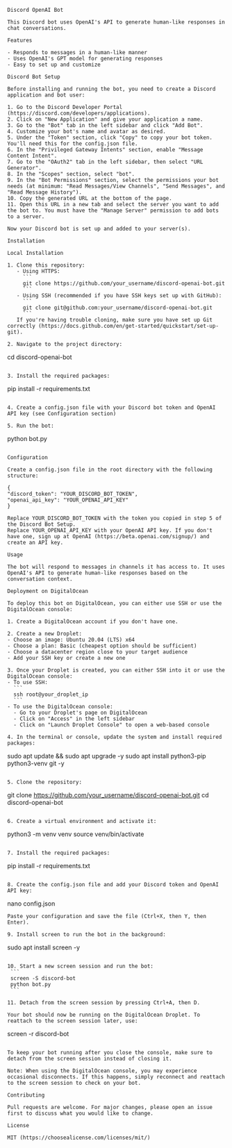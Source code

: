 ```
Discord OpenAI Bot

This Discord bot uses OpenAI's API to generate human-like responses in chat conversations.

Features

- Responds to messages in a human-like manner
- Uses OpenAI's GPT model for generating responses
- Easy to set up and customize

Discord Bot Setup

Before installing and running the bot, you need to create a Discord application and bot user:

1. Go to the Discord Developer Portal (https://discord.com/developers/applications).
2. Click on "New Application" and give your application a name.
3. Go to the "Bot" tab in the left sidebar and click "Add Bot".
4. Customize your bot's name and avatar as desired.
5. Under the "Token" section, click "Copy" to copy your bot token. You'll need this for the config.json file.
6. In the "Privileged Gateway Intents" section, enable "Message Content Intent".
7. Go to the "OAuth2" tab in the left sidebar, then select "URL Generator".
8. In the "Scopes" section, select "bot".
9. In the "Bot Permissions" section, select the permissions your bot needs (at minimum: "Read Messages/View Channels", "Send Messages", and "Read Message History").
10. Copy the generated URL at the bottom of the page.
11. Open this URL in a new tab and select the server you want to add the bot to. You must have the "Manage Server" permission to add bots to a server.

Now your Discord bot is set up and added to your server(s).

Installation

Local Installation

1. Clone this repository:
   - Using HTTPS:
     ```
     git clone https://github.com/your_username/discord-openai-bot.git
     ```
   - Using SSH (recommended if you have SSH keys set up with GitHub):
     ```
     git clone git@github.com:your_username/discord-openai-bot.git
     ```
   If you're having trouble cloning, make sure you have set up Git correctly (https://docs.github.com/en/get-started/quickstart/set-up-git).

2. Navigate to the project directory:
   ```
   cd discord-openai-bot
   ```

3. Install the required packages:
   ```
   pip install -r requirements.txt
   ```

4. Create a config.json file with your Discord bot token and OpenAI API key (see Configuration section)

5. Run the bot:
   ```
   python bot.py
   ```

Configuration

Create a config.json file in the root directory with the following structure:

{
  "discord_token": "YOUR_DISCORD_BOT_TOKEN",
  "openai_api_key": "YOUR_OPENAI_API_KEY"
}

Replace YOUR_DISCORD_BOT_TOKEN with the token you copied in step 5 of the Discord Bot Setup.
Replace YOUR_OPENAI_API_KEY with your OpenAI API key. If you don't have one, sign up at OpenAI (https://beta.openai.com/signup/) and create an API key.

Usage

The bot will respond to messages in channels it has access to. It uses OpenAI's API to generate human-like responses based on the conversation context.

Deployment on DigitalOcean

To deploy this bot on DigitalOcean, you can either use SSH or use the DigitalOcean console:

1. Create a DigitalOcean account if you don't have one.

2. Create a new Droplet:
   - Choose an image: Ubuntu 20.04 (LTS) x64
   - Choose a plan: Basic (cheapest option should be sufficient)
   - Choose a datacenter region close to your target audience
   - Add your SSH key or create a new one

3. Once your Droplet is created, you can either SSH into it or use the DigitalOcean console:
   - To use SSH:
     ```
     ssh root@your_droplet_ip
     ```
   - To use the DigitalOcean console:
     - Go to your Droplet's page on DigitalOcean
     - Click on "Access" in the left sidebar
     - Click on "Launch Droplet Console" to open a web-based console

4. In the terminal or console, update the system and install required packages:
   ```
   sudo apt update && sudo apt upgrade -y
   sudo apt install python3-pip python3-venv git -y
   ```

5. Clone the repository:
   ```
   git clone https://github.com/your_username/discord-openai-bot.git
   cd discord-openai-bot
   ```

6. Create a virtual environment and activate it:
   ```
   python3 -m venv venv
   source venv/bin/activate
   ```

7. Install the required packages:
   ```
   pip install -r requirements.txt
   ```

8. Create the config.json file and add your Discord token and OpenAI API key:
   ```
   nano config.json
   ```
   Paste your configuration and save the file (Ctrl+X, then Y, then Enter).

9. Install screen to run the bot in the background:
   ```
   sudo apt install screen -y
   ```

10. Start a new screen session and run the bot:
    ```
    screen -S discord-bot
    python bot.py
    ```

11. Detach from the screen session by pressing Ctrl+A, then D.

Your bot should now be running on the DigitalOcean Droplet. To reattach to the screen session later, use:
```
screen -r discord-bot
```

To keep your bot running after you close the console, make sure to detach from the screen session instead of closing it.

Note: When using the DigitalOcean console, you may experience occasional disconnects. If this happens, simply reconnect and reattach to the screen session to check on your bot.

Contributing

Pull requests are welcome. For major changes, please open an issue first to discuss what you would like to change.

License

MIT (https://choosealicense.com/licenses/mit/)
```
